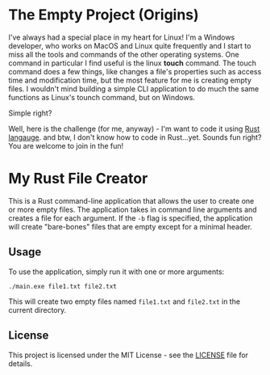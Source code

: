 # The Empty Project (Origins)
I've always had a special place in my heart for Linux!  I'm a Windows developer, who works on MacOS and Linux quite frequently and 
I start to miss all the tools and commands of the other operating systems.  One command in particular I find useful is the linux **touch** command.
The touch command does a few things, like changes a file's properties such as access time and modification time, but the most feature for me is creating empty files. 
I wouldn't mind building a simple CLI application to do much the same functions as Linux's tounch command, but on Windows.

Simple right?

Well, here is the challenge (for me, anyway) - I'm want to code it using [Rust langauge](https://www.rust-lang.org/). 
and btw, I don't know how to code in Rust...yet.  Sounds fun right?  You are welcome to join in the fun!

# My Rust File Creator

This is a Rust command-line application that allows the user to create one or more empty files. The application takes in command line arguments and creates a file for each argument. If the `-b` flag is specified, the application will create "bare-bones" files that are empty except for a minimal header.

## Usage

To use the application, simply run it with one or more arguments:

```
./main.exe file1.txt file2.txt

```

This will create two empty files named `file1.txt` and `file2.txt` in the current directory.

## License

This project is licensed under the MIT License - see the [LICENSE](https://github.com/lbrgriffith/TheEmptyProject/blob/main/LICENSE) file for details.

